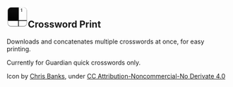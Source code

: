 ## ![Crossword Print](https://raw.githubusercontent.com/Petethegoat/CrosswordPrint/master/crossword-icon.png)Crossword Print
Downloads and concatenates multiple crosswords at once, for easy printing.

Currently for Guardian quick crosswords only.

Icon by [Chris Banks](http://chrisbanks2.deviantart.com/), under [CC Attribution-Noncommercial-No Derivate 4.0](http://creativecommons.org/licenses/by-nc-nd/4.0/)
